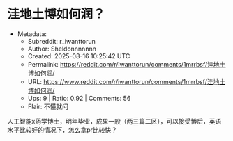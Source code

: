 # 洼地土博如何润？

- Metadata:
  - Subreddit: r_iwanttorun
  - Author: Sheldonnnnnnn
  - Created: 2025-08-16 10:25:42 UTC
  - Permalink: https://reddit.com/r/iwanttorun/comments/1mrrbsf/洼地土博如何润/
  - URL: https://www.reddit.com/r/iwanttorun/comments/1mrrbsf/洼地土博如何润/
  - Ups: 9 | Ratio: 0.92 | Comments: 56
  - Flair: 不懂就问


人工智能x药学博士，明年毕业，成果一般（两三篇二区），可以接受博后，英语水平比较好的情况下，怎么拿pr比较快？

